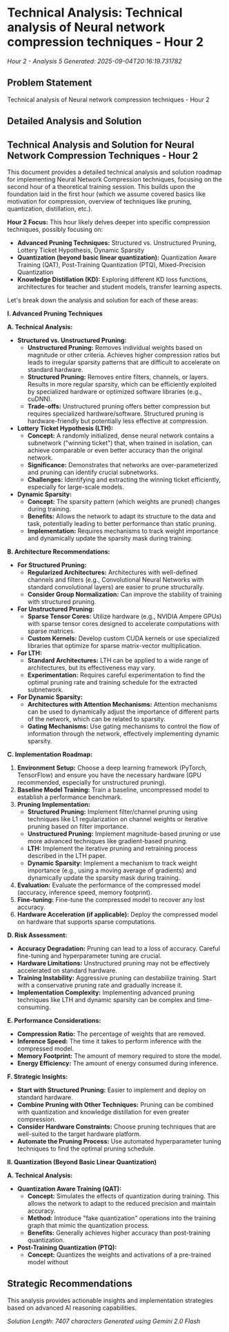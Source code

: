 # Technical Analysis: Technical analysis of Neural network compression techniques - Hour 2
*Hour 2 - Analysis 5*
*Generated: 2025-09-04T20:16:19.731782*

## Problem Statement
Technical analysis of Neural network compression techniques - Hour 2

## Detailed Analysis and Solution
## Technical Analysis and Solution for Neural Network Compression Techniques - Hour 2

This document provides a detailed technical analysis and solution roadmap for implementing Neural Network Compression techniques, focusing on the second hour of a theoretical training session. This builds upon the foundation laid in the first hour (which we assume covered basics like motivation for compression, overview of techniques like pruning, quantization, distillation, etc.).

**Hour 2 Focus:** This hour likely delves deeper into specific compression techniques, possibly focusing on:

*   **Advanced Pruning Techniques:** Structured vs. Unstructured Pruning, Lottery Ticket Hypothesis, Dynamic Sparsity
*   **Quantization (beyond basic linear quantization):** Quantization Aware Training (QAT), Post-Training Quantization (PTQ), Mixed-Precision Quantization
*   **Knowledge Distillation (KD):** Exploring different KD loss functions, architectures for teacher and student models, transfer learning aspects.

Let's break down the analysis and solution for each of these areas:

**I. Advanced Pruning Techniques**

**A. Technical Analysis:**

*   **Structured vs. Unstructured Pruning:**
    *   **Unstructured Pruning:**  Removes individual weights based on magnitude or other criteria.  Achieves higher compression ratios but leads to irregular sparsity patterns that are difficult to accelerate on standard hardware.
    *   **Structured Pruning:** Removes entire filters, channels, or layers.  Results in more regular sparsity, which can be efficiently exploited by specialized hardware or optimized software libraries (e.g., cuDNN).
    *   **Trade-offs:** Unstructured pruning offers better compression but requires specialized hardware/software. Structured pruning is hardware-friendly but potentially less effective at compression.
*   **Lottery Ticket Hypothesis (LTH):**
    *   **Concept:**  A randomly initialized, dense neural network contains a subnetwork ("winning ticket") that, when trained in isolation, can achieve comparable or even better accuracy than the original network.
    *   **Significance:** Demonstrates that networks are over-parameterized and pruning can identify crucial subnetworks.
    *   **Challenges:** Identifying and extracting the winning ticket efficiently, especially for large-scale models.
*   **Dynamic Sparsity:**
    *   **Concept:**  The sparsity pattern (which weights are pruned) changes during training.
    *   **Benefits:**  Allows the network to adapt its structure to the data and task, potentially leading to better performance than static pruning.
    *   **Implementation:**  Requires mechanisms to track weight importance and dynamically update the sparsity mask during training.

**B. Architecture Recommendations:**

*   **For Structured Pruning:**
    *   **Regularized Architectures:** Architectures with well-defined channels and filters (e.g., Convolutional Neural Networks with standard convolutional layers) are easier to prune structurally.
    *   **Consider Group Normalization:** Can improve the stability of training with structured pruning.
*   **For Unstructured Pruning:**
    *   **Sparse Tensor Cores:** Utilize hardware (e.g., NVIDIA Ampere GPUs) with sparse tensor cores designed to accelerate computations with sparse matrices.
    *   **Custom Kernels:** Develop custom CUDA kernels or use specialized libraries that optimize for sparse matrix-vector multiplication.
*   **For LTH:**
    *   **Standard Architectures:**  LTH can be applied to a wide range of architectures, but its effectiveness may vary.
    *   **Experimentation:** Requires careful experimentation to find the optimal pruning rate and training schedule for the extracted subnetwork.
*   **For Dynamic Sparsity:**
    *   **Architectures with Attention Mechanisms:** Attention mechanisms can be used to dynamically adjust the importance of different parts of the network, which can be related to sparsity.
    *   **Gating Mechanisms:**  Use gating mechanisms to control the flow of information through the network, effectively implementing dynamic sparsity.

**C. Implementation Roadmap:**

1.  **Environment Setup:**  Choose a deep learning framework (PyTorch, TensorFlow) and ensure you have the necessary hardware (GPU recommended, especially for unstructured pruning).
2.  **Baseline Model Training:** Train a baseline, uncompressed model to establish a performance benchmark.
3.  **Pruning Implementation:**
    *   **Structured Pruning:** Implement filter/channel pruning using techniques like L1 regularization on channel weights or iterative pruning based on filter importance.
    *   **Unstructured Pruning:** Implement magnitude-based pruning or use more advanced techniques like gradient-based pruning.
    *   **LTH:** Implement the iterative pruning and retraining process described in the LTH paper.
    *   **Dynamic Sparsity:** Implement a mechanism to track weight importance (e.g., using a moving average of gradients) and dynamically update the sparsity mask during training.
4.  **Evaluation:** Evaluate the performance of the compressed model (accuracy, inference speed, memory footprint).
5.  **Fine-tuning:** Fine-tune the compressed model to recover any lost accuracy.
6.  **Hardware Acceleration (if applicable):** Deploy the compressed model on hardware that supports sparse computations.

**D. Risk Assessment:**

*   **Accuracy Degradation:** Pruning can lead to a loss of accuracy.  Careful fine-tuning and hyperparameter tuning are crucial.
*   **Hardware Limitations:** Unstructured pruning may not be effectively accelerated on standard hardware.
*   **Training Instability:** Aggressive pruning can destabilize training.  Start with a conservative pruning rate and gradually increase it.
*   **Implementation Complexity:** Implementing advanced pruning techniques like LTH and dynamic sparsity can be complex and time-consuming.

**E. Performance Considerations:**

*   **Compression Ratio:**  The percentage of weights that are removed.
*   **Inference Speed:**  The time it takes to perform inference with the compressed model.
*   **Memory Footprint:**  The amount of memory required to store the model.
*   **Energy Efficiency:**  The amount of energy consumed during inference.

**F. Strategic Insights:**

*   **Start with Structured Pruning:**  Easier to implement and deploy on standard hardware.
*   **Combine Pruning with Other Techniques:** Pruning can be combined with quantization and knowledge distillation for even greater compression.
*   **Consider Hardware Constraints:**  Choose pruning techniques that are well-suited to the target hardware platform.
*   **Automate the Pruning Process:** Use automated hyperparameter tuning techniques to find the optimal pruning schedule.

**II. Quantization (Beyond Basic Linear Quantization)**

**A. Technical Analysis:**

*   **Quantization Aware Training (QAT):**
    *   **Concept:** Simulates the effects of quantization during training. This allows the network to adapt to the reduced precision and maintain accuracy.
    *   **Method:** Introduce "fake quantization" operations into the training graph that mimic the quantization process.
    *   **Benefits:**  Generally achieves higher accuracy than post-training quantization.
*   **Post-Training Quantization (PTQ):**
    *   **Concept:** Quantizes the weights and activations of a pre-trained model without

## Strategic Recommendations
This analysis provides actionable insights and implementation strategies
based on advanced AI reasoning capabilities.

*Solution Length: 7407 characters*
*Generated using Gemini 2.0 Flash*
